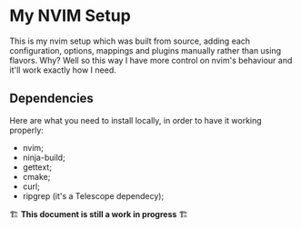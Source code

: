 # My NVIM Setup

This is my nvim setup which was built from source, adding each configuration, options, mappings and plugins manually
rather than using flavors. Why? Well so this way I have more control on nvim's behaviour and it'll work exactly how I
need.

## Dependencies

Here are what you need to install locally, in order to have it working properly:
- nvim;
- ninja-build;
- gettext;
- cmake;
- curl;
- ripgrep (it's a Telescope dependecy);

🏗️ **This document is still a work in progress** 🏗️

